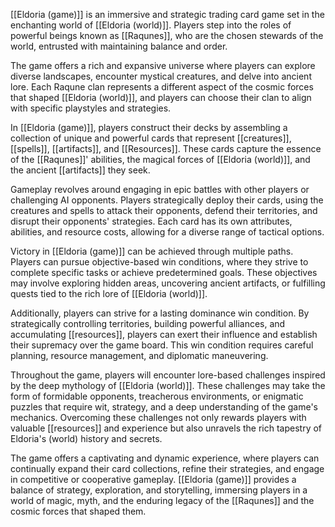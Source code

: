 [[Eldoria (game)]] is an immersive and strategic trading card game set in the enchanting world of [[Eldoria (world)]]. Players step into the roles of powerful beings known as [[Raqunes]], who are the chosen stewards of the world, entrusted with maintaining balance and order.

The game offers a rich and expansive universe where players can explore diverse landscapes, encounter mystical creatures, and delve into ancient lore. Each Raqune clan represents a different aspect of the cosmic forces that shaped [[Eldoria (world)]], and players can choose their clan to align with specific playstyles and strategies.

In [[Eldoria (game)]], players construct their decks by assembling a collection of unique and powerful cards that represent [[creatures]], [[spells]], [[artifacts]], and [[Resources]]. These cards capture the essence of the [[Raqunes]]' abilities, the magical forces of [[Eldoria (world)]], and the ancient [[artifacts]] they seek.

Gameplay revolves around engaging in epic battles with other players or challenging AI opponents. Players strategically deploy their cards, using the creatures and spells to attack their opponents, defend their territories, and disrupt their opponents' strategies. Each card has its own attributes, abilities, and resource costs, allowing for a diverse range of tactical options.

Victory in [[Eldoria (game)]] can be achieved through multiple paths. Players can pursue objective-based win conditions, where they strive to complete specific tasks or achieve predetermined goals. These objectives may involve exploring hidden areas, uncovering ancient artifacts, or fulfilling quests tied to the rich lore of [[Eldoria (world)]].

Additionally, players can strive for a lasting dominance win condition. By strategically controlling territories, building powerful alliances, and accumulating [[resources]], players can exert their influence and establish their supremacy over the game board. This win condition requires careful planning, resource management, and diplomatic maneuvering.

Throughout the game, players will encounter lore-based challenges inspired by the deep mythology of [[Eldoria (world)]]. These challenges may take the form of formidable opponents, treacherous environments, or enigmatic puzzles that require wit, strategy, and a deep understanding of the game's mechanics. Overcoming these challenges not only rewards players with valuable [[resources]] and experience but also unravels the rich tapestry of Eldoria's (world) history and secrets.

The game offers a captivating and dynamic experience, where players can continually expand their card collections, refine their strategies, and engage in competitive or cooperative gameplay. [[Eldoria (game)]] provides a balance of strategy, exploration, and storytelling, immersing players in a world of magic, myth, and the enduring legacy of the [[Raqunes]] and the cosmic forces that shaped them.